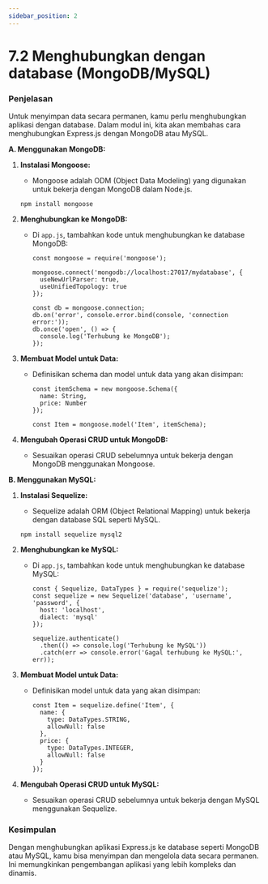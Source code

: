 ```yaml
---
sidebar_position: 2
---
```


# 7.2 Menghubungkan dengan database (MongoDB/MySQL)

### Penjelasan
Untuk menyimpan data secara permanen, kamu perlu menghubungkan aplikasi dengan database. Dalam modul ini, kita akan membahas cara menghubungkan Express.js dengan MongoDB atau MySQL.

**A. Menggunakan MongoDB:**

1.  **Instalasi Mongoose:**
    
    -   Mongoose adalah ODM (Object Data Modeling) yang digunakan untuk bekerja dengan MongoDB dalam Node.js.
    
    ```
    npm install mongoose
    ```
    
2.  **Menghubungkan ke MongoDB:**
    
    -   Di `app.js`, tambahkan kode untuk menghubungkan ke database MongoDB:
        
        ```
        const mongoose = require('mongoose');
        
        mongoose.connect('mongodb://localhost:27017/mydatabase', {
          useNewUrlParser: true,
          useUnifiedTopology: true
        });
        
        const db = mongoose.connection;
        db.on('error', console.error.bind(console, 'connection error:'));
        db.once('open', () => {
          console.log('Terhubung ke MongoDB');
        });
        ```
        
3.  **Membuat Model untuk Data:**
    
    -   Definisikan schema dan model untuk data yang akan disimpan:
        
   
        ```
        const itemSchema = new mongoose.Schema({
          name: String,
          price: Number
        });
        
        const Item = mongoose.model('Item', itemSchema);
        ```
        
4.  **Mengubah Operasi CRUD untuk MongoDB:**
    
    -   Sesuaikan operasi CRUD sebelumnya untuk bekerja dengan MongoDB menggunakan Mongoose.

**B. Menggunakan MySQL:**

1.  **Instalasi Sequelize:**
    
    -   Sequelize adalah ORM (Object Relational Mapping) untuk bekerja dengan database SQL seperti MySQL.
    
    ```
    npm install sequelize mysql2
    ```
    
2.  **Menghubungkan ke MySQL:**
    
    -   Di `app.js`, tambahkan kode untuk menghubungkan ke database MySQL:
        

        ```
        const { Sequelize, DataTypes } = require('sequelize');
        const sequelize = new Sequelize('database', 'username', 'password', {
          host: 'localhost',
          dialect: 'mysql'
        });
        
        sequelize.authenticate()
          .then(() => console.log('Terhubung ke MySQL'))
          .catch(err => console.error('Gagal terhubung ke MySQL:', err));
          ```
        
3.  **Membuat Model untuk Data:**
    
    -   Definisikan model untuk data yang akan disimpan:
   
        ```
        const Item = sequelize.define('Item', {
          name: {
            type: DataTypes.STRING,
            allowNull: false
          },
          price: {
            type: DataTypes.INTEGER,
            allowNull: false
          }
        });
        ``` 
        
4.  **Mengubah Operasi CRUD untuk MySQL:**
    
    -   Sesuaikan operasi CRUD sebelumnya untuk bekerja dengan MySQL menggunakan Sequelize.

### Kesimpulan
Dengan menghubungkan aplikasi Express.js ke database seperti MongoDB atau MySQL, kamu bisa menyimpan dan mengelola data secara permanen. Ini memungkinkan pengembangan aplikasi yang lebih kompleks dan dinamis.